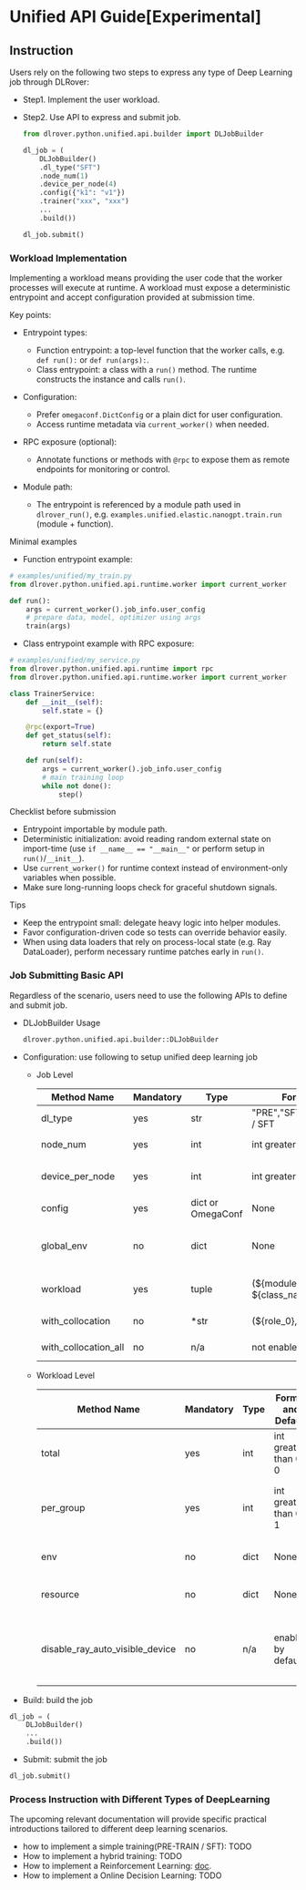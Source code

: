 # Unified API Guide[Experimental]

## Instruction

Users rely on the following two steps to express any type of Deep Learning job
through DLRover:

- Step1. Implement the user workload.

- Step2. Use API to express and submit job.

    ```python
    from dlrover.python.unified.api.builder import DLJobBuilder
    
    dl_job = (
        DLJobBuilder()
        .dl_type("SFT")
        .node_num(1)
        .device_per_node(4)
        .config({"k1": "v1"})
        .trainer("xxx", "xxx")
        ...
        .build())
    
    dl_job.submit()
    ```

### Workload Implementation

Implementing a workload means providing the user code that the worker
processes will execute at runtime. A workload must expose a deterministic
entrypoint and accept configuration provided at submission time.

Key points:

- Entrypoint types:
  - Function entrypoint: a top-level function that the worker calls, e.g.
    `def run():` or `def run(args):`.
  - Class entrypoint: a class with a `run()` method. The runtime constructs
    the instance and calls `run()`.

- Configuration:
  - Prefer `omegaconf.DictConfig` or a plain dict for user configuration.
  - Access runtime metadata via `current_worker()` when needed.

- RPC exposure (optional):
  - Annotate functions or methods with `@rpc` to expose them as remote
    endpoints for monitoring or control.

- Module path:
  - The entrypoint is referenced by a module path used in `dlrover_run()`,
    e.g. `examples.unified.elastic.nanogpt.train.run` (module + function).

Minimal examples

- Function entrypoint example:

```python
# examples/unified/my_train.py
from dlrover.python.unified.api.runtime.worker import current_worker

def run():
    args = current_worker().job_info.user_config
    # prepare data, model, optimizer using args
    train(args)
```

- Class entrypoint example with RPC exposure:

```python
# examples/unified/my_service.py
from dlrover.python.unified.api.runtime import rpc
from dlrover.python.unified.api.runtime.worker import current_worker

class TrainerService:
    def __init__(self):
        self.state = {}

    @rpc(export=True)
    def get_status(self):
        return self.state

    def run(self):
        args = current_worker().job_info.user_config
        # main training loop
        while not done():
            step()
```

Checklist before submission

- Entrypoint importable by module path.
- Deterministic initialization: avoid reading random external state on
  import-time (use `if __name__ == "__main__"` or perform setup in
  `run()`/`__init__`).
- Use `current_worker()` for runtime context instead of environment-only
  variables when possible.
- Make sure long-running loops check for graceful shutdown signals.

Tips

- Keep the entrypoint small: delegate heavy logic into helper modules.
- Favor configuration-driven code so tests can override behavior easily.
- When using data loaders that rely on process-local state (e.g. Ray
  DataLoader), perform necessary runtime patches early in `run()`.

### Job Submitting Basic API

Regardless of the scenario, users need to use the following APIs to define and
submit job.  

- DLJobBuilder Usage

    ```python
    dlrover.python.unified.api.builder::DLJobBuilder
    ```

- Configuration: use following to setup unified deep learning job

  - Job Level

      | Method Name          | Mandatory | Type              | Format and Default                     | Description                                |
      |----------------------|-----------|-------------------|----------------------------------------|--------------------------------------------|
      | dl_type              | yes       | str               | "PRE","SFT","RL","MULTIMODAL" / SFT    | deep learning type                         |
      | node_num             | yes       | int               | int greater than 0 / 0                 | how many nodes                             |
      | device_per_node      | yes       | int               | int greater than 0 / 0                 | how many devices per node                  |
      | config               | yes       | dict or OmegaConf | None                                   | training configuration                     |
      | global_env           | no        | dict              | None                                   | global envs, can be override by roles' env |
      | workload             | yes       | tuple             | (${module_name}, ${class_name}) / None | setup workload info                        |
      | with_collocation     | no        | *str              | (${role_0}, ${role_1} ...) / n/a       | roles need to be collcated                 |
      | with_collocation_all | no        | n/a               | not enabled by default                 | collocate all roles                        |

  - Workload Level

      | Method Name                     | Mandatory  | Type | Format and Default     | Description                                                |
      |---------------------------------|------------|------|------------------------|------------------------------------------------------------|
      | total                           | yes        | int  | int greater than 0 / 0 | instances number for current(role) workload                |
      | per_group                       | yes        | int  | int greater than 0 / 1 | per group instances number for current(role) workload      |
      | env                             | no         | dict | None                   | envs for current(role) workload                            |
      | resource                        | no         | dict | None                   | resource for current(role) workload                        |
      | disable_ray_auto_visible_device | no         | n/a  | enabled by default     | whether to disable Ray's device visibility auto-assignment |

- Build: build the job

```python
dl_job = (
    DLJobBuilder()
    ...
    .build())
```

- Submit: submit the job

```python
dl_job.submit()
```

### Process Instruction with Different Types of DeepLearning

The upcoming relevant documentation will provide specific practical
introductions tailored to different deep learning scenarios.  

- how to implement a simple training(PRE-TRAIN / SFT): TODO
- How to implement a hybrid training: TODO
- How to implement a Reinforcement Learning: [doc](./unified_rl_integration_guide.md).
- How to implement a Online Decision Learning: TODO

